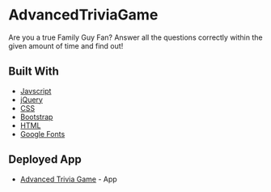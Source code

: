 # AdvancedTriviaGame

Are you a true Family Guy Fan? Answer all the questions correctly within the given amount of time and find out!

## Built With 

- [Javscript](https://www.javascript.com/)
- [jQuery](https://jquery.com/)
- [CSS](https://developer.mozilla.org/en-US/docs/Web/CSS)
- [Bootstrap](https://getbootstrap.com/)
- [HTML](https://www.w3schools.com/html/)
- [Google Fonts](https://fonts.google.com/)

## Deployed App
* [Advanced Trivia Game](https://marleeg.github.io/AdvancedTriviaGame/) - App 
